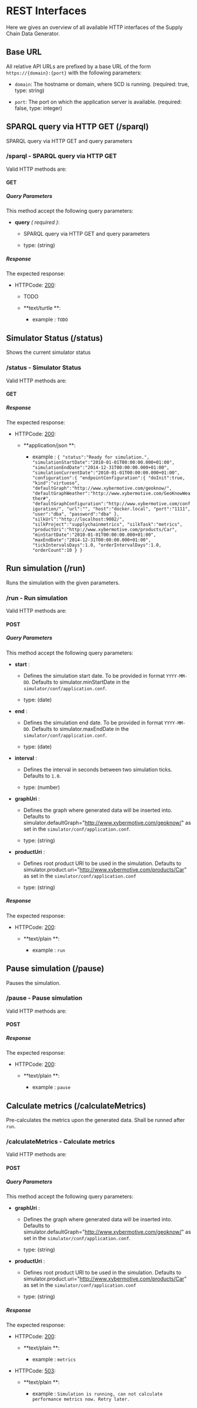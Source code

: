 # REST Interfaces

Here we gives an overview of all available HTTP interfaces of the Supply Chain Data Generator.

## Base URL

All relative API URLs are prefixed by a base URL of the form `https://{domain}:{port}` with the following parameters:

- `domain`: The hostname or domain, where SCD is running. (required: true, type: string)

- `port`: The port on which the application server is available. (required: false, type: integer)

## SPARQL query via HTTP GET (/sparql)
SPARQL query via HTTP GET and query parameters

### /sparql - SPARQL query via HTTP GET

Valid HTTP methods are:

#### GET

##### Query Parameters

This method accept the following query parameters:

* **query** *( required )*:

    * SPARQL query via HTTP GET and query parameters

    * type: (string)

##### Response

The expected response:

* HTTPCode: [200](http://httpstatus.es/200):

    * TODO

    * **text/turtle **:
  

  
  
        * example :
            `TODO
`
  

## Simulator Status (/status)
Shows the current simulator status

### /status - Simulator Status

Valid HTTP methods are:

#### GET

##### Response

The expected response:

* HTTPCode: [200](http://httpstatus.es/200):

    * **application/json **:
  

  
  
        * example :
            `{
  "status":"Ready for simulation.",
  "simulationStartDate":"2010-01-01T00:00:00.000+01:00",
  "simulationEndDate":"2014-12-31T00:00:00.000+01:00",
  "simulationCurrentDate":"2010-01-01T00:00:00.000+01:00",
  "configuration":{
      "endpointConfiguration":{
          "doInit":true,
          "kind":"virtuoso",
          "defaultGraph":"http://www.xybermotive.com/geoknow/",
          "defaultGraphWeather":"http://www.xybermotive.com/GeoKnowWeather#",
          "defaultGraphConfiguration":"http://www.xybermotive.com/configuration/",
          "url":"",
          "host":"docker.local",
          "port":"1111",
          "user":"dba",
          "password":"dba"
      },
      "silkUrl":"http://localhost:9002/",
      "silkProject":"supplychainmetrics",
      "silkTask":"metrics",
      "productUri":"http://www.xybermotive.com/products/Car",
      "minStartDate":"2010-01-01T00:00:00.000+01:00",
      "maxEndDate":"2014-12-31T00:00:00.000+01:00",
      "tickIntervalsDays":1.0,
      "orderIntervalDays":1.0,
      "orderCount":10
  }
}
`
  

## Run simulation (/run)
Runs the simulation with the given parameters.

### /run - Run simulation

Valid HTTP methods are:

#### POST

##### Query Parameters

This method accept the following query parameters:

* **start** :

    * Defines the simulation start date. To be provided in format `YYYY-MM-DD`. Defaults to simulator.minStartDate in the `simulator/conf/application.conf`.

    * type: (date)

* **end** :

    * Defines the simulation end date. To be provided in format `YYYY-MM-DD`. Defaults to simulator.maxEndDate in the `simulator/conf/application.conf`.

    * type: (date)

* **interval** :

    * Defines the interval in seconds between two simulation ticks. Defaults to `1.0`.

    * type: (number)

* **graphUri** :

    * Defines the graph where generated data will be inserted into. Defaults to simulator.defaultGraph="http://www.xybermotive.com/geoknow/" as set in the `simulator/conf/application.conf`.

    * type: (string)

* **productUri** :

    * Defines root product URI to be used in the simulation. Defaults to simulator.product.uri="http://www.xybermotive.com/products/Car" as set in the `simulator/conf/application.conf`

    * type: (string)

##### Response

The expected response:

* HTTPCode: [200](http://httpstatus.es/200):

    * **text/plain **:
  

  
  
        * example :
            `run`
  

## Pause simulation (/pause)
Pauses the simulation.

### /pause - Pause simulation

Valid HTTP methods are:

#### POST

##### Response

The expected response:

* HTTPCode: [200](http://httpstatus.es/200):

    * **text/plain **:
  

  
  
        * example :
            `pause`
  

## Calculate metrics (/calculateMetrics)
Pre-calculates the metrics upon the generated data. Shall be runned after `run`.

### /calculateMetrics - Calculate metrics

Valid HTTP methods are:

#### POST

##### Query Parameters

This method accept the following query parameters:

* **graphUri** :

    * Defines the graph where generated data will be inserted into. Defaults to simulator.defaultGraph="http://www.xybermotive.com/geoknow/" as set in the `simulator/conf/application.conf`.

    * type: (string)

* **productUri** :

    * Defines root product URI to be used in the simulation. Defaults to simulator.product.uri="http://www.xybermotive.com/products/Car" as set in the `simulator/conf/application.conf`

    * type: (string)

##### Response

The expected response:

* HTTPCode: [200](http://httpstatus.es/200):

    * **text/plain **:
  

  
  
        * example :
            `metrics`
  

* HTTPCode: [503](http://httpstatus.es/503):

    * **text/plain **:
  

  
  
        * example :
            `Simulation is running, can not calculate performance metrics now. Retry later.`
  

